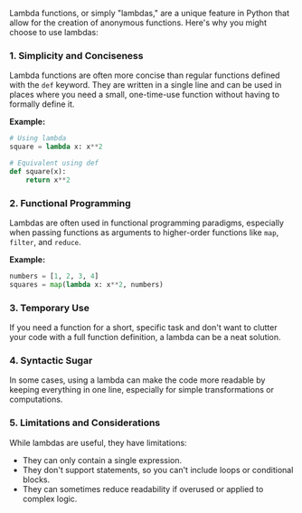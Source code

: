 Lambda functions, or simply "lambdas," are a unique feature in Python that allow for the creation of anonymous functions. Here's why you might choose to use lambdas:

### 1. **Simplicity and Conciseness**
Lambda functions are often more concise than regular functions defined with the `def` keyword. They are written in a single line and can be used in places where you need a small, one-time-use function without having to formally define it.

**Example:**
```python
# Using lambda
square = lambda x: x**2

# Equivalent using def
def square(x):
    return x**2
```

### 2. **Functional Programming**
Lambdas are often used in functional programming paradigms, especially when passing functions as arguments to higher-order functions like `map`, `filter`, and `reduce`.

**Example:**
```python
numbers = [1, 2, 3, 4]
squares = map(lambda x: x**2, numbers)
```

### 3. **Temporary Use**
If you need a function for a short, specific task and don't want to clutter your code with a full function definition, a lambda can be a neat solution.

### 4. **Syntactic Sugar**
In some cases, using a lambda can make the code more readable by keeping everything in one line, especially for simple transformations or computations.

### 5. **Limitations and Considerations**
While lambdas are useful, they have limitations:
- They can only contain a single expression.
- They don't support statements, so you can't include loops or conditional blocks.
- They can sometimes reduce readability if overused or applied to complex logic.

